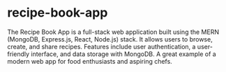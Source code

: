 # recipe-book-app
The Recipe Book App is a full-stack web application built using the MERN (MongoDB, Express.js, React, Node.js) stack. It allows users to browse, create, and share recipes. Features include user authentication, a user-friendly interface, and data storage with MongoDB. A great example of a modern web app for food enthusiasts and aspiring chefs.

